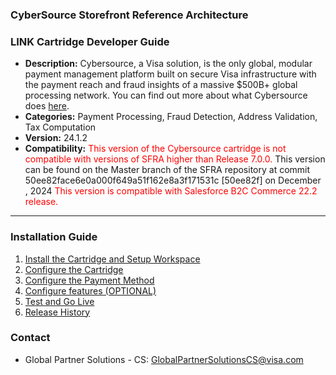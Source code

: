 ### CyberSource Storefront Reference Architecture ###
### LINK Cartridge Developer Guide ###

* **Description:**  Cybersource, a Visa solution, is the only global, modular payment management platform built on secure Visa infrastructure with the payment reach and fraud insights of a massive $500B+ global processing network. You can find out more about what Cybersource does [here](https://www.cybersource.com/en-gb.html).
* **Categories:** Payment Processing, Fraud Detection, Address Validation, Tax Computation
* **Version:** 24.1.2
* **Compatibility:** <span style="color:red">This version of the Cybersource cartridge is not compatible with versions of SFRA higher than Release 7.0.0. </span>
This version can be found on the Master branch of the SFRA repository at commit 50ee82face6e0a000f649a51f162e8a3f171531c  [50ee82f] on December , 2024 <span style="color:red">This version is compatible with Salesforce B2C Commerce 22.2 release. <span>

----

### Installation Guide ###
1. [Install the Cartridge and Setup Workspace](documentation/markdown/Install-catridge-WrkSpace-Setup.md)
2. [Configure the Cartridge](documentation/markdown/Configure-cartridge.md)
3. [Configure the Payment Method](documentation/markdown/Configure-payment-method.md)
4. [Configure features (OPTIONAL)](documentation/markdown/Configure-features.md)
5. [Test and Go Live](documentation/markdown/Test-golive.md)
6. [Release History](documentation/markdown/Release-history.md)

### Contact ###
* Global Partner Solutions - CS: <GlobalPartnerSolutionsCS@visa.com>

